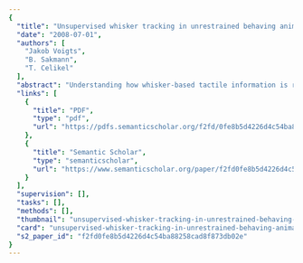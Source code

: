 ```yaml
---
{
  "title": "Unsupervised whisker tracking in unrestrained behaving animals.",
  "date": "2008-07-01",
  "authors": [
    "Jakob Voigts",
    "B. Sakmann",
    "T. Celikel"
  ],
  "abstract": "Understanding how whisker-based tactile information is represented in the nervous system requires quantification of sensory input and observation of neural activity during whisking and whisker touch. Chronic electrophysiological methods have long been available to study neural responses in awake and behaving animals; however, methods to quantify the sensory input on whiskers have not yet been developed. Here we describe an unsupervised algorithm to track whisker movements in high-speed video recordings and to quantify the statistics of the tactile information on whiskers in freely behaving animals during haptic object exploration. The algorithm does not require human identification of whiskers, nor does it assume the shape, location, orientation, length of whiskers, or direction of the whisker movements. The algorithm performs well on temporary loss of whisker visibility and under low-light/low-contrast conditions even with inherent anisotropic noise and non-Gaussian variability in the signal. Using this algorithm, we define the speed [protraction (P), 1,081 +/- 322; retraction (R), 1,564 +/- 549 degrees /s], duration (P, 34 +/- 10; R, 24 +/- 8 ms), amplitude (P = R, 40 +/- 13 degrees ), and frequency (19 +/- 7 Hz) of active whisking in freely behaving mice. We furthermore quantify whisker deflection induced changes in whisking kinematics and calculate the statistics (i.e., speed, amplitude and duration) of whisker touch and finally show that whisker deprivation does not alter whisking kinematics during haptic exploration.",
  "links": [
    {
      "title": "PDF",
      "type": "pdf",
      "url": "https://pdfs.semanticscholar.org/f2fd/0fe8b5d4226d4c54ba88258cad8f873db02e.pdf"
    },
    {
      "title": "Semantic Scholar",
      "type": "semanticscholar",
      "url": "https://www.semanticscholar.org/paper/f2fd0fe8b5d4226d4c54ba88258cad8f873db02e"
    }
  ],
  "supervision": [],
  "tasks": [],
  "methods": [],
  "thumbnail": "unsupervised-whisker-tracking-in-unrestrained-behaving-animals-thumb.jpg",
  "card": "unsupervised-whisker-tracking-in-unrestrained-behaving-animals-card.jpg",
  "s2_paper_id": "f2fd0fe8b5d4226d4c54ba88258cad8f873db02e"
}
---
```


